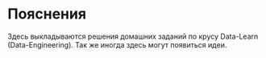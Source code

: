 # Пояснения
Здесь выкладываются решения домашних заданий по крусу Data-Learn (Data-Engineering).
Так же иногда здесь могут появиться идеи.
